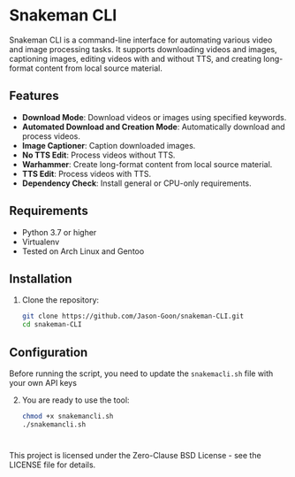 # Snakeman CLI

Snakeman CLI is a command-line interface for automating various video and image processing tasks. It supports downloading videos and images, captioning images, editing videos with and without TTS, and creating long-format content from local source material.

## Features

- **Download Mode**: Download videos or images using specified keywords.
- **Automated Download and Creation Mode**: Automatically download and process videos.
- **Image Captioner**: Caption downloaded images.  
- **No TTS Edit**: Process videos without TTS.
- **Warhammer**: Create long-format content from local source material. 
- **TTS Edit**: Process videos with TTS.
- **Dependency Check**: Install general or CPU-only requirements.

## Requirements

- Python 3.7 or higher
- Virtualenv
- Tested on Arch Linux and Gentoo



## Installation

1. Clone the repository:
    ```sh
    git clone https://github.com/Jason-Goon/snakeman-CLI.git
    cd snakeman-CLI
    ```


## Configuration

Before running the script, you need to update the `snakemacli.sh` file with your own API keys



2. You are ready to use the tool:
    ```sh
    chmod +x snakemancli.sh
    ./snakemancli.sh

    ```

#

This project is licensed under the Zero-Clause BSD License - see the LICENSE file for details.

